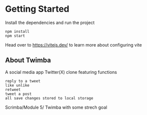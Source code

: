 # Getting Started
Install the dependencies and run the project
```
npm install
npm start
```

Head over to https://vitejs.dev/ to learn more about configuring vite
## About Twimba

A social media app Twitter(X) clone featuring functions
```
reply to a tweet
like unlike
retweet
tweet a post
all save changes stored to local storage
``` 
Scrimba/Module 5/ Twimba with some strech goal

